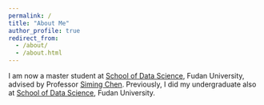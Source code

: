 ```yaml
---
permalink: /
title: "About Me"
author_profile: true
redirect_from: 
  - /about/
  - /about.html
---
```


I am now a master student at [School of Data Science](http://www.sds.fudan.edu.cn), Fudan University, advised by Professor [Siming Chen](http://simingchen.me/). Previously, I did my undergraduate also at [School of Data Science](http://www.sds.fudan.edu.cn), Fudan University. 

